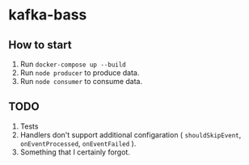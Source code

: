 # kafka-bass

## How to start 

1. Run `docker-compose up --build`
2. Run `node producer` to produce data.
3. Run `node consumer` to consume data.


## TODO

1. Tests
2. Handlers don't support additional configaration ( `shouldSkipEvent`, `onEventProcessed`, `onEventFailed` ).
3. Something that I certainly forgot. 
